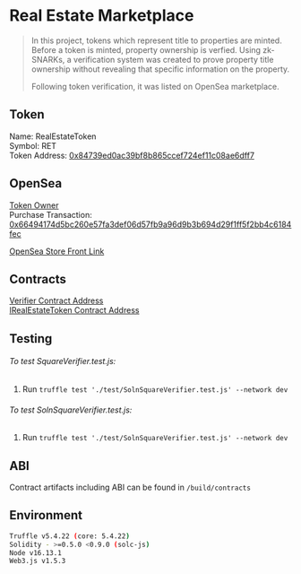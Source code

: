 
# Real Estate Marketplace

> In this project, tokens which represent title to properties are minted. Before a token is minted, property ownership is verfied. Using zk-SNARKs, a verification system was created to prove property title ownership without revealing that specific information on the property. 
> 
> Following token verification, it was listed on OpenSea marketplace.


## Token

Name: RealEstateToken<br>
Symbol: RET<br>
Token Address: [0x84739ed0ac39bf8b865ccef724ef11c08ae6dff7](https://rinkeby.etherscan.io/tx/0x27543d239dc1a97d001a829dd878eab4cea6fab3787a300162925f83a59d9cbd)




## OpenSea 

[Token Owner](https://rinkeby.opensea.io/accounts/0xd6bedbc5eb7ee960a35d07c4b0e08dc1482ace6c)<br>
Purchase Transaction: [0x66494174d5bc260e57fa3def06d57fb9a96d9b3b694d29f1ff5f2bb4c6184fec](https://rinkeby.etherscan.io/tx/0x66494174d5bc260e57fa3def06d57fb9a96d9b3b694d29f1ff5f2bb4c6184fec)

[OpenSea Store Front Link](https://testnets.opensea.io/collection/realestatetoken-8lu6ddtaho)


## Contracts

[Verifier Contract Address](https://rinkeby.etherscan.io/tx/0x459e4b05e815cdfa7b46eba24d0528e640a0003ba3d7484b864a883aeb91cb08)<br>
[IRealEstateToken Contract Address](https://rinkeby.etherscan.io/token/0x84739ED0ac39bF8b865CCef724Ef11c08ae6Dff7)


## Testing

######  To test SquareVerifier.test.js:
1. Run `truffle test './test/SolnSquareVerifier.test.js' --network dev`

######  To test SolnSquareVerifier.test.js:
1. Run `truffle test './test/SolnSquareVerifier.test.js' --network dev`




## ABI

Contract artifacts including ABI can be found in `/build/contracts`


## Environment


```bash
Truffle v5.4.22 (core: 5.4.22)
Solidity - >=0.5.0 <0.9.0 (solc-js)
Node v16.13.1
Web3.js v1.5.3
```

